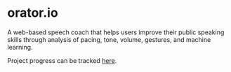 # orator.io
A web-based speech coach that helps users improve their public speaking skills through analysis of pacing, tone, volume, gestures, and machine learning.

Project progress can be tracked [here](https://potatotank.github.io/oratorio/ "Orator.io Project Page").
